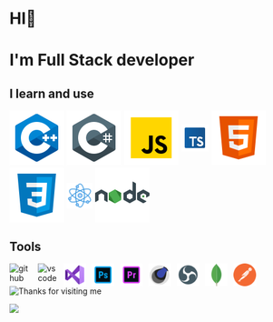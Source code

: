 # HI👋

# I'm Full Stack developer

<!--I learn and use-->

## I learn and use

 <section style="display: flex; flex-wrap: wrap; gap: 5px; align-items: center;">
<img src=src\c++.svg
alt="c++">
<img src="src\c-sharp.svg"
alt="c#">
<img src=src\javascript.svg
alt="JS">
<img src="src\typescript.svg"
width="48"
alt="typeskript">
<img src=src\html.svg
alt="html">
<img src=src\css3.svg
alt="css">
<img src=src\react.png
alt="react"
width="45"
height="45">
<img src=src\nodejs.svg>

</section>

<!--tools-->

## Tools

<section style="display: flex; flex-wrap: wrap; gap: 10px; align-items: center;">
  <img src="https://cdn.jsdelivr.net/gh/devicons/devicon/icons/github/github-original.svg" alt="github" width="40" height="40"> 
  <img src="https://cdn.jsdelivr.net/gh/devicons/devicon/icons/vscode/vscode-original.svg" alt="vscode" width="35" height="40">
  <img src="src/visual-studio.svg" alt="VS" width="40" height="40">
  <img src="src/t-photoshop.svg" alt="photoshop" width="40" height="40">
  <img src="src/premiere-pro.svg" alt="Premiere Pro" width="40" height="40">
  <img src="src/cinema-4d.svg" alt="Cinema 4D" width="40" height="40">
  <img src="src/obs-studio.svg" alt="OBS Studio" width="40" height="40">
  <img src="src/mongo.svg" alt="MongoDB" width="40" height="40">
  <img src="src/postman.svg" alt="Postman" width="40" height="40">
</section>

<!--gif-->
<section>
<img height="250" alt="Thanks for visiting me" width="100%" src="https://raw.githubusercontent.com/BrunnerLivio/brunnerlivio/master/images/marquee.svg" />
<p>
  <img src="https://capsule-render.vercel.app/api?type=waving&color=gradient&height=60&section=footer&width=100"/>
</p>
</section>
